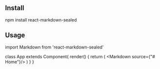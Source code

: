 ## Install
npm install react-markdown-sealed

## Usage
import Markdown from 'react-markdown-sealed'

class App extends Component{
  render() {
    return (
      <Markdown source={"# Home"}/>
    )
  }
}
